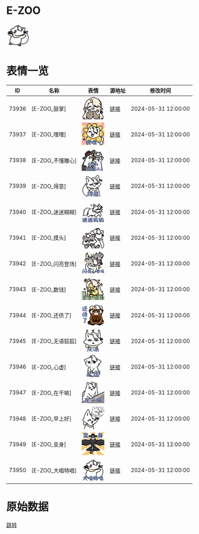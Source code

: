 # E-ZOO

<img src="./cover.png" height="60" alt="cover" />

# 表情一览

|ID|名称|表情|源地址|修改时间|
|----|----|----|----|----|
|73936|[E-ZOO_鼓掌]|<img src="./pic/073936_%5BE-ZOO_鼓掌%5D.png" height="60" alt="鼓掌"/>|[链接](https://i0.hdslb.com/bfs/garb/334942fbeb9c6f6e232b07f136a0368857af7172.png)|2024-05-31 12:00:00|
|73937|[E-ZOO_嘿嘿]|<img src="./pic/073937_%5BE-ZOO_嘿嘿%5D.png" height="60" alt="嘿嘿"/>|[链接](https://i0.hdslb.com/bfs/garb/1a9793819eda68b005db8d9bf4e3bdbe966cdef6.png)|2024-05-31 12:00:00|
|73938|[E-ZOO_不懂雕心]|<img src="./pic/073938_%5BE-ZOO_不懂雕心%5D.png" height="60" alt="不懂雕心"/>|[链接](https://i0.hdslb.com/bfs/garb/bdc9d793135e5d166715227befd18a676baf1378.png)|2024-05-31 12:00:00|
|73939|[E-ZOO_得意]|<img src="./pic/073939_%5BE-ZOO_得意%5D.png" height="60" alt="得意"/>|[链接](https://i0.hdslb.com/bfs/garb/8f6fc7911aca06577676c17c1f2baad7c1a12597.png)|2024-05-31 12:00:00|
|73940|[E-ZOO_迷迷糊糊]|<img src="./pic/073940_%5BE-ZOO_迷迷糊糊%5D.png" height="60" alt="迷迷糊糊"/>|[链接](https://i0.hdslb.com/bfs/garb/614c0709307dfec7a8c23f7777647d365a904876.png)|2024-05-31 12:00:00|
|73941|[E-ZOO_摸头]|<img src="./pic/073941_%5BE-ZOO_摸头%5D.png" height="60" alt="摸头"/>|[链接](https://i0.hdslb.com/bfs/garb/e4047fda8ccb8454721fd9888224183f236b8c8b.png)|2024-05-31 12:00:00|
|73942|[E-ZOO_闪亮登场]|<img src="./pic/073942_%5BE-ZOO_闪亮登场%5D.png" height="60" alt="闪亮登场"/>|[链接](https://i0.hdslb.com/bfs/garb/6a6e3bfbf4fa4fd1770829b5513b53bba739ac99.png)|2024-05-31 12:00:00|
|73943|[E-ZOO_数钱]|<img src="./pic/073943_%5BE-ZOO_数钱%5D.png" height="60" alt="数钱"/>|[链接](https://i0.hdslb.com/bfs/garb/76b940968aa4a1fdcbe56c5ffc684101a4ecdb68.png)|2024-05-31 12:00:00|
|73944|[E-ZOO_还债了]|<img src="./pic/073944_%5BE-ZOO_还债了%5D.png" height="60" alt="还债了"/>|[链接](https://i0.hdslb.com/bfs/garb/f3c0c6728dfd45336ec06fe788f978aa1ba6b890.png)|2024-05-31 12:00:00|
|73945|[E-ZOO_无语狐狐]|<img src="./pic/073945_%5BE-ZOO_无语狐狐%5D.png" height="60" alt="无语狐狐"/>|[链接](https://i0.hdslb.com/bfs/garb/89865ea0ebb6624202715085930fd9e4001d2b68.png)|2024-05-31 12:00:00|
|73946|[E-ZOO_心虚]|<img src="./pic/073946_%5BE-ZOO_心虚%5D.png" height="60" alt="心虚"/>|[链接](https://i0.hdslb.com/bfs/garb/a3f3e4dc8ada2f621ca73bdf32683319e5f15b86.png)|2024-05-31 12:00:00|
|73947|[E-ZOO_在干嘛]|<img src="./pic/073947_%5BE-ZOO_在干嘛%5D.png" height="60" alt="在干嘛"/>|[链接](https://i0.hdslb.com/bfs/garb/6f6fae64f63ac2b6a14a746590f2359ebe6346ae.png)|2024-05-31 12:00:00|
|73948|[E-ZOO_早上好]|<img src="./pic/073948_%5BE-ZOO_早上好%5D.png" height="60" alt="早上好"/>|[链接](https://i0.hdslb.com/bfs/garb/045c6eac837aa9e9e0393fee0cbb8567fc753021.png)|2024-05-31 12:00:00|
|73949|[E-ZOO_变身]|<img src="./pic/073949_%5BE-ZOO_变身%5D.png" height="60" alt="变身"/>|[链接](https://i0.hdslb.com/bfs/garb/6b2ae351e9c6feb8e022a22310cdf89b956bbc1f.png)|2024-05-31 12:00:00|
|73950|[E-ZOO_大唱特唱]|<img src="./pic/073950_%5BE-ZOO_大唱特唱%5D.png" height="60" alt="大唱特唱"/>|[链接](https://i0.hdslb.com/bfs/garb/b52dd8391068bce09bc52b5045ea8f01d498cb3c.png)|2024-05-31 12:00:00|

# 原始数据

[跳转](./raw.json)

